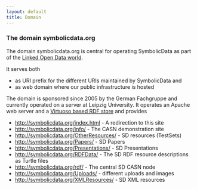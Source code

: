 ```yaml
---
layout: default
title: Domain
---
```


### The domain symbolicdata.org

The domain symbolicdata.org is central for operating SymbolicData as part of
the [Linked Open Data world](https://lod-cloud.net/).

It serves both
- as URI prefix for the different URIs maintained by SymbolicData and
- as web domain where our public infrastructure is hosted

The domain is sponsored since 2005 by the German Fachgruppe and currently
operated on a server at Leipzig University. It operates an Apache web server
and a [Virtuoso based RDF store](LocalSparqlEndpoint "wikilink") and provides
- http://symbolicdata.org/index.html - A redirection to this site 
- http://symbolicdata.org/info/ - The CASN demonstration site
- http://symbolicdata.org/OtherResources/ - SD resources (TestSets)
- http://symbolicdata.org/Papers/ - SD Papers
- http://symbolicdata.org/Presentations/ - SD Presentations
- http://symbolicdata.org/RDFData/ - The SD RDF resource descriptions as Turtle files
- http://symbolicdata.org/rdf/ - The central SD CASN node
- http://symbolicdata.org/Uploads/ - different uploads and images
- http://symbolicdata.org/XMLResources/ - SD XML resources

